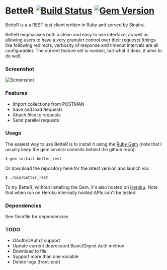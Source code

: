 # BetteR [![Build Status](https://travis-ci.org/at1as/BetteR.svg?branch=master)](https://travis-ci.org/at1as/BetteR) [![Gem Version](https://badge.fury.io/rb/better_rest.svg)](http://badge.fury.io/rb/better_rest)

BetteR is a a REST test client written in Ruby and served by Sinatra.

BetteR emphasises both a clean and easy to use interface, as well as allowing users to have a very granuler control over their requests (things like following redirects, verbosity of response and timeout intervals are all configurable). The current feature set is modest, but what it does, it aims to do well.

### Screenshot

![Screenshot](http://at1as.github.io/github_repo_assets/better-rest-client.jpg)

### Features

* Import collections from POSTMAN
* Save and load Requests
* Attach files to requests
* Send parallel requests

### Usage

The easiest way to use BetteR is to install it using the [Ruby Gem](http://rubygems.org/gems/better_rest) (note that I usually keep the gem several commits behind the github repo):
```bash
$ gem install better_rest
```
Or download the repository here for the latest version and launch via:
```bash
$ ./bin/better_rest
```
To try BetteR, without installing the Gem, it's also hosted on [Heroku](http://better-rest.herokuapp.com/). Note that when run on Heroku internally hosted APIs can't be tested.

### Dependencies

See Gemfile for dependencies

### TODO

* OAuth/OAuth2 support
* Update current deprecated Basic/Digest Auth method
* Download to file
* Support more than one variable
* Delete logs (front-end)
